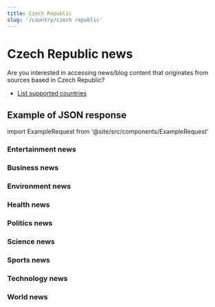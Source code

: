 ```yaml
---
title: Czech Republic
slug: '/country/czech republic'
---
```


# Czech Republic news

Are you interested in accessing news/blog content that originates from sources based in Czech Republic?

- [List supported countries](/get-articles/countries)

## Example of JSON response

import ExampleRequest from '@site/src/components/ExampleRequest'

### Entertainment news
<ExampleRequest url="https://api.apitube.io/v1/news/articles-demo?limit=2&category=news/Arts_and_Entertainment&country=cz"></ExampleRequest>

### Business news
<ExampleRequest url="https://api.apitube.io/v1/news/articles-demo?limit=2&category=news/Business&country=cz"></ExampleRequest>

### Environment news
<ExampleRequest url="https://api.apitube.io/v1/news/articles-demo?limit=2&category=news/Environment&country=cz"></ExampleRequest>

### Health news
<ExampleRequest url="https://api.apitube.io/v1/news/articles-demo?limit=2&category=news/Health&country=cz"></ExampleRequest>

### Politics news
<ExampleRequest url="https://api.apitube.io/v1/news/articles-demo?limit=2&category=news/Politics&country=cz"></ExampleRequest>

### Science news
<ExampleRequest url="https://api.apitube.io/v1/news/articles-demo?limit=2&category=news/Science&country=cz"></ExampleRequest>

### Sports news
<ExampleRequest url="https://api.apitube.io/v1/news/articles-demo?limit=2&category=news/Sports&country=cz"></ExampleRequest>

### Technology news
<ExampleRequest url="https://api.apitube.io/v1/news/articles-demo?limit=2&category=news/Technology&country=cz"></ExampleRequest>

### World news
<ExampleRequest url="https://api.apitube.io/v1/news/articles-demo?limit=2&category=news/World&country=cz"></ExampleRequest>


